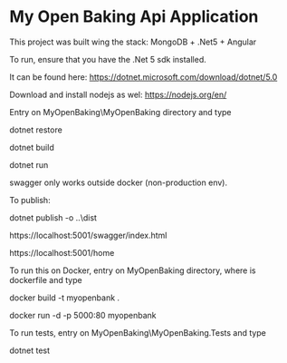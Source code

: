 # My Open Baking Api Application

This project was built wing the stack: MongoDB + .Net5 + Angular

To run, ensure that you have the .Net 5 sdk installed. 

It can be found here: https://dotnet.microsoft.com/download/dotnet/5.0

Download and install nodejs as wel: https://nodejs.org/en/

Entry on MyOpenBaking\MyOpenBaking directory and type

dotnet restore

dotnet build

dotnet run

swagger only works outside docker (non-production env).

To publish:

dotnet publish -o ..\dist

https://localhost:5001/swagger/index.html

https://localhost:5001/home

To run this on Docker, entry on MyOpenBaking directory, where is dockerfile and type

docker build -t myopenbank .

docker run -d -p 5000:80 myopenbank

To run tests, entry on MyOpenBaking\MyOpenBaking.Tests and type

dotnet test

